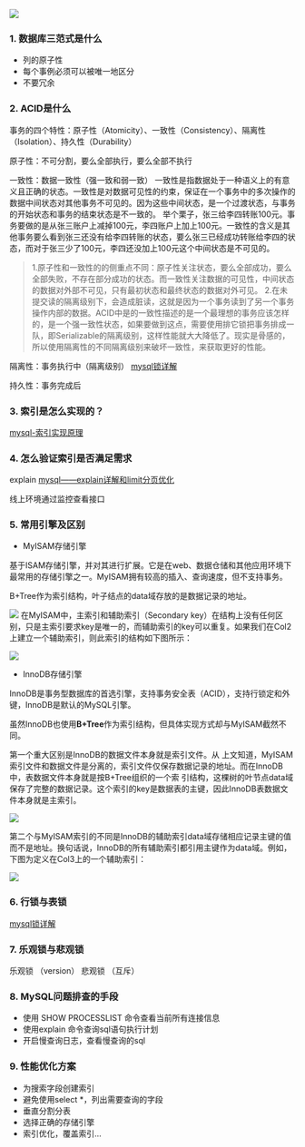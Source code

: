 ![](https://oss.wyxxt.org.cn/images/2021/09/18/232a374e15807b6333437d28a94da497.png)

### 1. 数据库三范式是什么

- 列的原子性
- 每个事例必须可以被唯一地区分
- 不要冗余


### 2. ACID是什么

事务的四个特性：原子性（Atomicity）、一致性（Consistency）、隔离性（Isolation）、持久性（Durability）

原子性：不可分割，要么全部执行，要么全部不执行

一致性：数据一致性（强一致和弱一致）
一致性是指数据处于一种语义上的有意义且正确的状态。一致性是对数据可见性的约束，保证在一个事务中的多次操作的数据中间状态对其他事务不可见的。因为这些中间状态，是一个过渡状态，与事务的开始状态和事务的结束状态是不一致的。
举个栗子，张三给李四转账100元。事务要做的是从张三账户上减掉100元，李四账户上加上100元。一致性的含义是其他事务要么看到张三还没有给李四转账的状态，要么张三已经成功转账给李四的状态，而对于张三少了100元，李四还没加上100元这个中间状态是不可见的。

> 1.原子性和一致性的的侧重点不同：原子性关注状态，要么全部成功，要么全部失败，不存在部分成功的状态。而一致性关注数据的可见性，中间状态的数据对外部不可见，只有最初状态和最终状态的数据对外可见。
> 2.在未提交读的隔离级别下，会造成脏读，这就是因为一个事务读到了另一个事务操作内部的数据。ACID中是的一致性描述的是一个最理想的事务应该怎样的，是一个强一致性状态，如果要做到这点，需要使用排它锁把事务排成一队，即Serializable的隔离级别，这样性能就大大降低了。现实是骨感的，所以使用隔离性的不同隔离级别来破坏一致性，来获取更好的性能。

隔离性：事务执行中（隔离级别）
[mysql锁详解](https://wyxxt.org.cn/archives/mysql锁详解.html "mysql锁详解")

持久性：事务完成后


### 3. 索引是怎么实现的？

[mysql-索引实现原理](https://www.cnblogs.com/songwenjie/p/9415016.html "mysql-索引实现原理")

### 4. 怎么验证索引是否满足需求

explain
[mysql——explain详解和limit分页优化](https://wyxxt.org.cn/archives/mysql-explain详解和limit分页优化.html "mysql——explain详解和limit分页优化")

线上环境通过监控查看接口

### 5. 常用引擎及区别

- MyISAM存储引擎

基于ISAM存储引擎，并对其进行扩展。它是在web、数据仓储和其他应用环境下最常用的存储引擎之一。MyISAM拥有较高的插入、查询速度，但不支持事务。

B+Tree作为索引结构，叶子结点的data域存放的是数据记录的地址。

![](https://oss.wyxxt.org.cn/images/2021/09/18/wp_editor_md_fe341e554d2ba264ad111ec3ee6387a2.jpg)
在MyISAM中，主索引和辅助索引（Secondary key）在结构上没有任何区别，只是主索引要求key是唯一的，而辅助索引的key可以重复。如果我们在Col2上建立一个辅助索引，则此索引的结构如下图所示：

![](https://oss.wyxxt.org.cn/images/2021/09/18/wp_editor_md_6bc2baadb93373217879c24ac9b03f67.jpg)


- InnoDB存储引擎

InnoDB是事务型数据库的首选引擎，支持事务安全表（ACID），支持行锁定和外键，InnoDB是默认的MySQL引擎。

虽然InnoDB也使用**B+Tree**作为索引结构，但具体实现方式却与MyISAM截然不同。

第一个重大区别是InnoDB的数据文件本身就是索引文件。从 上文知道，MyISAM索引文件和数据文件是分离的，索引文件仅保存数据记录的地址。而在InnoDB中，表数据文件本身就是按B+Tree组织的一个索 引结构，这棵树的叶节点data域保存了完整的数据记录。这个索引的key是数据表的主键，因此InnoDB表数据文件本身就是主索引。

![](https://oss.wyxxt.org.cn/images/2021/09/18/wp_editor_md_9bd05e11acea99545c8d29f736aa7b8a.jpg)

第二个与MyISAM索引的不同是InnoDB的辅助索引data域存储相应记录主键的值而不是地址。换句话说，InnoDB的所有辅助索引都引用主键作为data域。例如，下图为定义在Col3上的一个辅助索引：

![](https://oss.wyxxt.org.cn/images/2021/09/18/wp_editor_md_804a5df0079f1cd9a7ca31090ce20997.jpg)

### 6. 行锁与表锁

[mysql锁详解](https://wyxxt.org.cn/archives/mysql锁详解.html "mysql锁详解")

### 7. 乐观锁与悲观锁

乐观锁 （version）
悲观锁 （互斥）

### 8. MySQL问题排查的手段

- 使用 SHOW PROCESSLIST 命令查看当前所有连接信息
- 使用explain 命令查询sql语句执行计划
- 开启慢查询日志，查看慢查询的sql

### 9. 性能优化方案

- 为搜索字段创建索引
- 避免使用select *，列出需要查询的字段
- 垂直分割分表
- 选择正确的存储引擎
- 索引优化，覆盖索引...